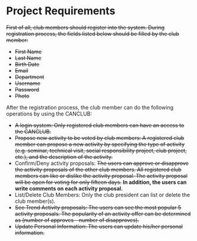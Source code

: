 # Project Requirements

~~First of all, club members should register into the system. During registration process, the fields listed below should be filled by the club member:~~
- ~~First Name~~
- ~~Last Name~~
- ~~Birth Date~~
- ~~Email~~
- ~~Department~~
- ~~Username~~
- ~~Password~~
- ~~Photo~~

After the registration process, the club member can do the following operations by using the CANCLUB:
* ~~A login system: Only registered club members can have an access to the CANCLUB.~~
* ~~Propose new activity to be voted by club members: A registered club member can propose a new activity by specifying the type of activity (e.g. seminar, technical visit, social responsibility project, club project, etc.), and the description of the activity.~~
* Confirm/Deny activity proposals: ~~The users can approve or disapprove the activity proposals of the other club members. All registered club members can like or dislike the activity proposal. The activity proposal will be open for voting for only fifteen days.~~ **In addition, the users can write comments on each activity proposal.**
* List/Delete Club Members: Only the club president can list or delete the club member(s).
* ~~See Trend Activity proposals: The users can see the most popular 5 activity proposals. The popularity of an activity offer can be determined as (number of approves - number of disapproves).~~
* ~~Update Personal Information: The users can update his/her personal information.~~